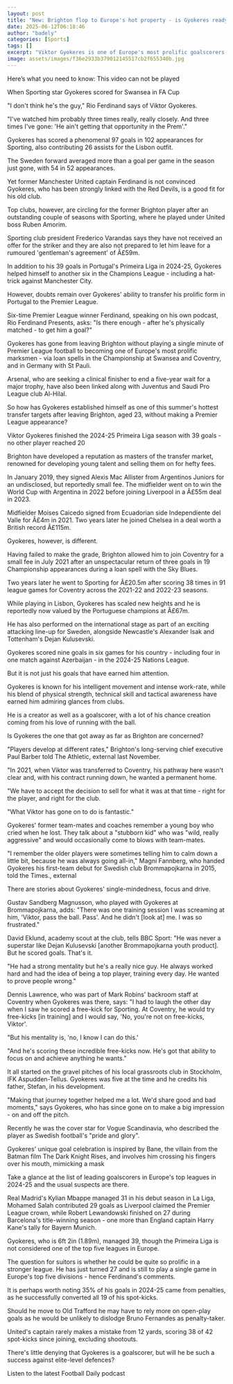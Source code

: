 ```yaml
---
layout: post
title: "New: Brighton flop to Europe's hot property - is Gyokeres ready for next step?"
date: 2025-06-12T06:18:46
author: "badely"
categories: [Sports]
tags: []
excerpt: "Viktor Gyokeres is one of Europe's most prolific goalscorers but can the Brighton flop do it at the very highest level?"
image: assets/images/f36e2933b379012145517cb2f655340b.jpg
---
```


Here’s what you need to know: This video can not be played

When Sporting star Gyokeres scored for Swansea in FA Cup

"I don't think he's the guy," Rio Ferdinand says of Viktor Gyokeres. 

"I've watched him probably three times really, really closely. And three times I've gone: 'He ain't getting that opportunity in the Prem'."

Gyokeres has scored a phenomenal 97 goals in 102 appearances for Sporting, also contributing 26 assists for the Lisbon outfit.

The Sweden forward averaged more than a goal per game in the season just gone, with 54 in 52 appearances. 

Yet former Manchester United captain Ferdinand is not convinced Gyokeres, who has been strongly linked with the Red Devils, is a good fit for his old club.

Top clubs, however, are circling for the former Brighton player after an outstanding couple of seasons with Sporting, where he played under United boss Ruben Amorim.

Sporting club president Frederico Varandas says they have not received an offer for the striker and they are also not prepared to let him leave for a rumoured 'gentleman's agreement' of Â£59m.

In addition to his 39 goals in Portugal's Primeira Liga in 2024-25, Gyokeres helped himself to another six in the Champions League - including a hat-trick against Manchester City.

However, doubts remain over Gyokeres' ability to transfer his prolific form in Portugal to the Premier League.

Six-time Premier League winner Ferdinand, speaking on his own podcast, Rio Ferdinand Presents, asks: "Is there enough - after he's physically matched - to get him a goal?"

Gyokeres has gone from leaving Brighton without playing a single minute of Premier League football to becoming one of Europe's most prolific marksmen - via loan spells in the Championship at Swansea and Coventry, and in Germany with St Pauli.

Arsenal, who are seeking a clinical finisher to end a five-year wait for a major trophy, have also been linked along with Juventus and Saudi Pro League club Al-Hilal.

So how has Gyokeres established himself as one of this summer's hottest transfer targets after leaving Brighton, aged 23, without making a Premier League appearance? 

Viktor Gyokeres finished the 2024-25 Primeira Liga season with 39 goals - no other player reached 20

Brighton have developed a reputation as masters of the transfer market, renowned for developing young talent and selling them on for hefty fees.

In January 2019, they signed Alexis Mac Allister from Argentinos Juniors for an undisclosed, but reportedly small fee. The midfielder went on to win the World Cup with Argentina in 2022 before joining Liverpool in a Â£55m deal in 2023.

Midfielder Moises Caicedo signed from Ecuadorian side Independiente del Valle for Â£4m in 2021. Two years later he joined Chelsea in a deal worth a British record Â£115m.

Gyokeres, however, is different.

Having failed to make the grade, Brighton allowed him to join Coventry for a small fee in July 2021 after an unspectacular return of three goals in 19 Championship appearances during a loan spell with the Sky Blues.

Two years later he went to Sporting for Â£20.5m after scoring 38 times in 91 league games for Coventry across the 2021-22 and 2022-23 seasons.

While playing in Lisbon, Gyokeres has scaled new heights and he is reportedly now valued by the Portuguese champions at Â£67m.

He has also performed on the international stage as part of an exciting attacking line-up for Sweden, alongside Newcastle's Alexander Isak and Tottenham's Dejan Kulusevski.

Gyokeres scored nine goals in six games for his country - including four in one match against Azerbaijan - in the 2024-25 Nations League.

But it is not just his goals that have earned him attention. 

Gyokeres is known for his intelligent movement and intense work-rate, while his blend of physical strength, technical skill and tactical awareness have earned him admiring glances from clubs.

He is a creator as well as a goalscorer, with a lot of his chance creation coming from his love of running with the ball.

Is Gyokeres the one that got away as far as Brighton are concerned?

"Players develop at different rates," Brighton's long-serving chief executive Paul Barber told The Athletic, external last November.

"In 2021, when Viktor was transferred to Coventry, his pathway here wasn't clear and, with his contract running down, he wanted a permanent home.

"We have to accept the decision to sell for what it was at that time - right for the player, and right for the club.

"What Viktor has gone on to do is fantastic."

Gyokeres' former team-mates and coaches remember a young boy who cried when he lost. They talk about a "stubborn kid" who was "wild, really aggressive" and would occasionally come to blows with team-mates. 

"I remember the older players were sometimes telling him to calm down a little bit, because he was always going all-in," Magni Fannberg, who handed Gyokeres his first-team debut for Swedish club Brommapojkarna in 2015, told the Times., external

There are stories about Gyokeres' single-mindedness, focus and drive.

Gustav Sandberg Magnusson, who played with Gyokeres at Brommapojkarna, adds: "There was one training session I was screaming at him, 'Viktor, pass the ball. Pass'. And he didn't [look at] me. I was so frustrated."

David Eklund, academy scout at the club, tells BBC Sport: "He was never a superstar like Dejan Kulusevski [another Brommapojkarna youth product]. But he scored goals. That's it.

"He had a strong mentality but he's a really nice guy. He always worked hard and had the idea of being a top player, training every day. He wanted to prove people wrong."

Dennis Lawrence, who was part of Mark Robins' backroom staff at Coventry when Gyokeres was there, says: "I had to laugh the other day when I saw he scored a free-kick for Sporting. At Coventry, he would try free-kicks [in training] and I would say, 'No, you're not on free-kicks, Viktor'.

"But his mentality is, 'no, I know I can do this.' 

"And he's scoring these incredible free-kicks now. He's got that ability to focus on and achieve anything he wants."

It all started on the gravel pitches of his local grassroots club in Stockholm, IFK Aspudden-Tellus. Gyokeres was five at the time and he credits his father, Stefan, in his development. 

"Making that journey together helped me a lot. We'd share good and bad moments," says Gyokeres, who has since gone on to make a big impression - on and off the pitch.

Recently he was the cover star for Vogue Scandinavia, who described the player as Swedish football's "pride and glory".

Gyokeres' unique goal celebration is inspired by Bane, the villain from the Batman film The Dark Knight Rises, and involves him crossing his fingers over his mouth, mimicking a mask

Take a glance at the list of leading goalscorers in Europe's top leagues in 2024-25 and the usual suspects are there. 

Real Madrid's Kylian Mbappe managed 31 in his debut season in La Liga, Mohamed Salah contributed 29 goals as Liverpool claimed the Premier League crown, while Robert Lewandowski finished on 27 during Barcelona's title-winning season - one more than England captain Harry Kane's tally for Bayern Munich.

Gyokeres, who is 6ft 2in (1.89m), managed 39, though the Primeira Liga is not considered one of the top five leagues in Europe.

The question for suitors is whether he could be quite so prolific in a stronger league. He has just turned 27 and is still to play a single game in Europe's top five divisions - hence Ferdinand's comments.

It is perhaps worth noting 35% of his goals in 2024-25 came from penalties, as he successfully converted all 19 of his spot-kicks.

Should he move to Old Trafford he may have to rely more on open-play goals as he would be unlikely to dislodge Bruno Fernandes as penalty-taker. 

United's captain rarely makes a mistake from 12 yards, scoring 38 of 42 spot-kicks since joining, excluding shootouts.

There's little denying that Gyokeres is a goalscorer, but will he be such a success against elite-level defences?

Listen to the latest Football Daily podcast

